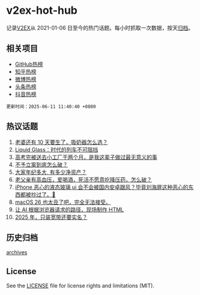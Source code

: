 # v2ex-hot-hub

 记录[V2EX](https://www.v2ex.com/)从 2021-01-06 日至今的热门话题。每小时抓取一次数据，按天[归档](archives)。
 
 ## 相关项目

- [GitHub热榜](https://github.com/it985/github-hot-hub)
- [知乎热榜](https://github.com/it985/zhihu-hot-hub)
- [微博热榜](https://github.com/it985/weibo-hot-hub)
- [头条热榜](https://github.com/it985/toutiao-hot-hub)
- [抖音热榜](https://github.com/it985/douyin-hot-hub)


 `更新时间：2025-06-11 11:40:40 +0800`

## 热议话题

1. [老婆还有 10 天要生了，吸奶器怎么选？](https://www.v2ex.com/t/1137588)
1. [Liquid Glass：时代的列车不可阻挡](https://www.v2ex.com/t/1137650)
1. [高考完被送去小工厂干两个月，是我这辈子做过最无意义的事](https://www.v2ex.com/t/1137675)
1. [不予立案到底怎么破？](https://www.v2ex.com/t/1137589)
1. [大家年纪多大, 有多少净资产？](https://www.v2ex.com/t/1137825)
1. [老父亲有高血压，爱喝酒，死活不愿意吃降压药，怎么破？](https://www.v2ex.com/t/1137636)
1. [iPhone 恶心的液态玻璃 ui 会不会被国内安卓跟风？毕竟刘海屏这种恶心的东西都被抄过了。🤢](https://www.v2ex.com/t/1137624)
1. [macOS 26 也太丑了吧，完全无法接受。](https://www.v2ex.com/t/1137583)
1. [让 AI 根据浏览器请求的路径，现场制作 HTML](https://www.v2ex.com/t/1137586)
1. [2025 年，只装宽带还要实名？](https://www.v2ex.com/t/1137634)

## 历史归档

[archives](archives)

## License

See the [LICENSE](LICENSE) file for license rights and limitations (MIT).
